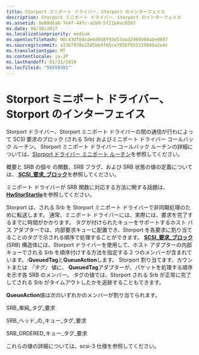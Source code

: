 ```yaml
---
title: Storport ミニポート ドライバー、Storport のインターフェイス
description: Storport ミニポート ドライバー、Storport のインターフェイス
ms.assetid: 8e09d6a6-7e4f-44fc-a2b0-5f21b4ac0593
ms.date: 04/20/2017
ms.localizationpriority: medium
ms.openlocfilehash: 90c43df04cdedd9d8f93d53aad2969b94abe8607
ms.sourcegitcommit: a33b7978e22d5bb9f65ca7056f955319049a2e4c
ms.translationtype: MT
ms.contentlocale: ja-JP
ms.lasthandoff: 01/31/2019
ms.locfileid: "56559381"
---
```

# <a name="storports-interface-with-storport-miniport-drivers"></a>Storport ミニポート ドライバー、Storport のインターフェイス


Storport ドライバー、Storport ミニポート ドライバーの間の通信が行わによって SCSI 要求のブロック (される Srb) およびミニポート ドライバー コールバック ルーチン。 Storport ミニポート ドライバー コールバック ルーチンの詳細については、[Storport ドライバー ミニポート ルーチン](https://msdn.microsoft.com/library/windows/hardware/ff567543)を参照してください。

概要と SRB の個々 の関数、SRB フラグ、および SRB 状態の値の定義については、[ **SCSI\_要求\_ブロック**](https://msdn.microsoft.com/library/windows/hardware/ff565393)を参照してください。

ミニポート ドライバーが SRB 関数に対応する方法に関する話題は、[ **HwStorStartIo**](https://msdn.microsoft.com/library/windows/hardware/ff557423)を参照してください。

Storport は、される Srb を Storport ミニポート ドライバーで非同期処理のために転送します。 通常、ミニポート ドライバーには、実際には、要求を完了するまでに時間がかかります。 タグが付けられたキューをサポートするホスト バス アダプターでは、内部要求キューに配置でき、Storport を各要求に割り当てることのタグで示される順序で処理することができます。 [ **SCSI\_要求\_ブロック**](https://msdn.microsoft.com/library/windows/hardware/ff565393) (SRB) 構造体には、Storport ドライバーを使用して、ホスト アダプターの内部キューでされる Srb を順序付けする方法を指定する 2 つのメンバーが含まれています。:**QueuedTag**と**QueueAction**します。 Storport 割り当てます、カウントまたは *「タグ」* 値に、 **QueuedTag**アダプターが、パケットを処理する順序を示す各 SRB のメンバー。 タグの値では、Storport される Srb が正常に完了してされる Srb がタイムアウトしたかを追跡することもできます。

**QueueAction**値は次のいずれかのメンバーが割り当てられます。

SRB\_単純\_タグ\_要求

SRB\_ヘッド\_の\_キュー\_タグ\_要求

SRB\_ORDERED\_キュー\_タグ\_要求

これらの値の詳細については、scsi-3 仕様を参照してください。

 

 




